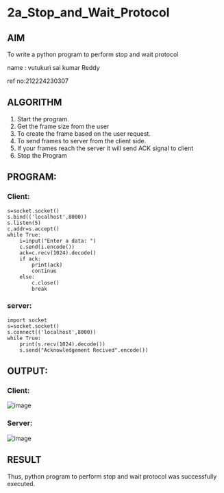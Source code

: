 # 2a_Stop_and_Wait_Protocol
## AIM 
To write a python program to perform stop and wait protocol

name : vutukuri sai kumar Reddy

ref no:212224230307
## ALGORITHM
1. Start the program.
2. Get the frame size from the user
3. To create the frame based on the user request.
4. To send frames to server from the client side.
5. If your frames reach the server it will send ACK signal to client
6. Stop the Program
## PROGRAM:
### Client:
```import socket
s=socket.socket()
s.bind(('localhost',8000))
s.listen(5)
c,addr=s.accept()
while True:
    i=input("Enter a data: ")
    c.send(i.encode())
    ack=c.recv(1024).decode()
    if ack:
        print(ack)
        continue
    else:
        c.close()
        break
```
### server:

```
import socket
s=socket.socket()
s.connect(('localhost',8000))
while True:
    print(s.recv(1024).decode())
    s.send("Acknowledgement Recived".encode())
```

## OUTPUT:
### Client:
![image](https://github.com/user-attachments/assets/dcc7a2e8-a644-4c63-9d17-34e81d1d0e62)


### Server:
![image](https://github.com/user-attachments/assets/5358afab-6ea1-4c0a-ae46-5b749e4e0e16)


## RESULT
Thus, python program to perform stop and wait protocol was successfully executed.
